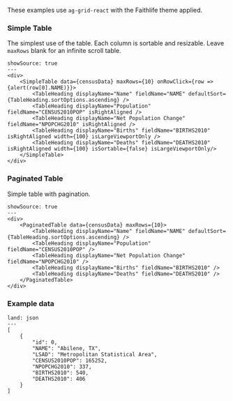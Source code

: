 These examples use `ag-grid-react` with the Faithlife theme applied.

### Simple Table

The simplest use of the table. Each column is sortable and resizable. Leave `maxRows` blank for an infinite scroll table.

```react
showSource: true
---
<div>
	<SimpleTable data={censusData} maxRows={10} onRowClick={row => {alert(row[0].NAME)}}>
		<TableHeading displayName="Name" fieldName="NAME" defaultSort={TableHeading.sortOptions.ascending} />
		<TableHeading displayName="Population" fieldName="CENSUS2010POP" isRightAligned />
		<TableHeading displayName="Net Population Change" fieldName="NPOPCHG2010" isRightAligned />
		<TableHeading displayName="Births" fieldName="BIRTHS2010" isRightAligned width={100} isLargeViewportOnly />
		<TableHeading displayName="Deaths" fieldName="DEATHS2010" isRightAligned width={100} isSortable={false} isLargeViewportOnly/>
	</SimpleTable>
</div>
```

### Paginated Table

Simple table with pagination.

```react
showSource: true
---
<div>
	<PaginatedTable data={censusData} maxRows={10}>
		<TableHeading displayName="Name" fieldName="NAME" defaultSort={TableHeading.sortOptions.ascending} />
		<TableHeading displayName="Population" fieldName="CENSUS2010POP" />
		<TableHeading displayName="Net Population Change" fieldName="NPOPCHG2010" />
		<TableHeading displayName="Births" fieldName="BIRTHS2010" />
		<TableHeading displayName="Deaths" fieldName="DEATHS2010" />
	</PaginatedTable>
</div>
```

### Example data

```code
land: json
---
[
	{
		"id": 0,
		"NAME": "Abilene, TX",
		"LSAD": "Metropolitan Statistical Area",
		"CENSUS2010POP": 165252,
		"NPOPCHG2010": 337,
		"BIRTHS2010": 540,
		"DEATHS2010": 406
	}
]
```
